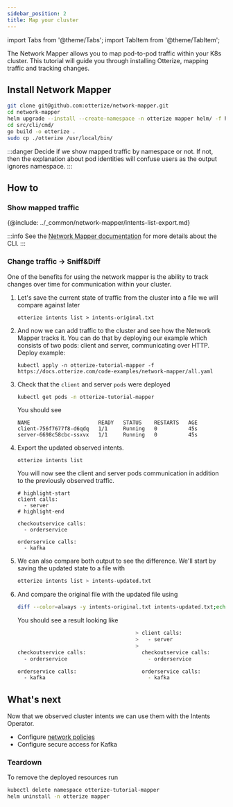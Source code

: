 ```yaml
---
sidebar_position: 2
title: Map your cluster
---
```

import Tabs from '@theme/Tabs';
import TabItem from '@theme/TabItem';

The Network Mapper allows you to map pod-to-pod traffic within your K8s cluster. This tutorial will guide you
through installing Otterize, mapping traffic and tracking changes.

## Install Network Mapper

```bash
git clone git@github.com:otterize/network-mapper.git
cd network-mapper
helm upgrade --install --create-namespace -n otterize mapper helm/ -f helm/values.yaml
cd src/cli/cmd/
go build -o otterize .
sudo cp ./otterize /usr/local/bin/
```

:::danger
Decide if we show mapped traffic by namespace or not. If not, then the explanation about pod identities will confuse
users as the output ignores namespace.
:::

## How to

### Show mapped traffic

{@include: ../_common/network-mapper/intents-list-export.md}

:::info
See the [Network Mapper documentation](/documentation/network-mapper/intro) for more details about the CLI.
:::

### Change traffic -> Sniff&Diff

One of the benefits for using the network mapper is the ability to track changes over time for communication within your
cluster.

1. Let's save the current state of traffic from the cluster into a file we will compare against later
   ```shell
   otterize intents list > intents-original.txt
   ```


2. And now we can add traffic to the cluster and see how the Network Mapper tracks it. You can do that by deploying our
   example
   which consists of two pods: client and server, communicating over HTTP. Deploy example:
   ```shell
   kubectl apply -n otterize-tutorial-mapper -f https://docs.otterize.com/code-examples/network-mapper/all.yaml
   ```
3. Check that the `client` and server `pods` were deployed
   ```bash
   kubectl get pods -n otterize-tutorial-mapper
   ```
   You should see
   ```
   NAME                      READY   STATUS    RESTARTS   AGE
   client-756f7677f8-d6qdq   1/1     Running   0          45s
   server-6698c58cbc-ssxvx   1/1     Running   0          45s
   ```
4. Export the updated observed intents.
   ```shell
   otterize intents list
   ```
   You will now see the client and server pods communication in addition
   to the previously observed traffic.
   ```shell
   # highlight-start
   client calls:
     - server
   # highlight-end
   
   checkoutservice calls:
     - orderservice
   
   orderservice calls:
     - kafka
   ```
5. We can also compare both output to see the difference. We'll start by saving the updated state to a file with
   ```bash
   otterize intents list > intents-updated.txt
   ```
6. And compare the original file with the updated file using
   ```bash
   diff --color=always -y intents-original.txt intents-updated.txt;echo
   ```
   You should see a result looking like
   ```bash
                                         > client calls:
                                         >   - server
                                         >
   checkoutservice calls:                  checkoutservice calls:
     - orderservice                          - orderservice

   orderservice calls:                     orderservice calls:
     - kafka                                 - kafka
      ```

## What's next

<!-- [Intents Operator](/documentation/intents-operator): -->
Now that we observed cluster intents we can use them with the Intents Operator.

- Configure [network policies](/documentation/getting-started/network-policies)
- Configure secure access for Kafka

### Teardown

To remove the deployed resources run

```bash
kubectl delete namespace otterize-tutorial-mapper
helm uninstall -n otterize mapper
```